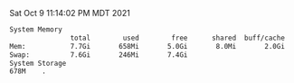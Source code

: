Sat Oct  9 11:14:02 PM MDT 2021
```bash
System Memory
               total        used        free      shared  buff/cache   available
Mem:           7.7Gi       658Mi       5.0Gi       8.0Mi       2.0Gi       6.7Gi
Swap:          7.6Gi       246Mi       7.4Gi
System Storage
678M	.
```

